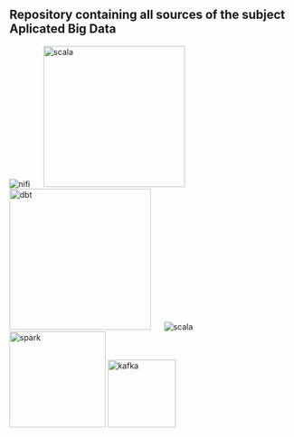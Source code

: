## Repository containing all sources of the subject Aplicated Big Data

<div>
  <img src="https://camo.githubusercontent.com/f673cbd7f77ce472e17d2f9a0a2aa660a8fc74b9bdde3b047d737a4633c9fb41/68747470733a2f2f75706c6f61642e77696b696d656469612e6f72672f77696b6970656469612f636f6d6d6f6e732f7468756d622f662f66662f4170616368652d6e6966692d6c6f676f2e7376672f31383070782d4170616368652d6e6966692d6c6f676f2e7376672e706e673f3230313930373033313134333335" alt="nifi">
  &nbsp;&nbsp;&nbsp;&nbsp;
  <img src="https://www.freelogovectors.net/wp-content/uploads/2022/03/debezium_logo_freelogovectors.net_.png" alt="scala" style="width:250px;">
  &nbsp;&nbsp;&nbsp;&nbsp;
  <img src="https://vectorseek.com/wp-content/uploads/2023/09/Dbt-Logo-Vector.svg-.png" alt="dbt" style="width:250px;">
  &nbsp;&nbsp;&nbsp;&nbsp;  
  <img src="https://camo.githubusercontent.com/918155439ec6504851a915f7d4a307649f4bd6213752af7e62a20328f293880e/68747470733a2f2f75706c6f61642e77696b696d656469612e6f72672f77696b6970656469612f636f6d6d6f6e732f7468756d622f332f33392f5363616c612d66756c6c2d636f6c6f722e7376672f32333070782d5363616c612d66756c6c2d636f6c6f722e7376672e706e67" alt="scala">
  &nbsp;&nbsp;&nbsp;&nbsp;
  <img src="https://camo.githubusercontent.com/4067f5ccfe836b1f140b1f8a6bacff85635b59a2f659a2061c23240c493109ec/68747470733a2f2f75706c6f6164732d73736c2e776562666c6f772e636f6d2f3565373234383632373630333435333235333237303236632f3566613732333865396164316234336166353664653930375f6170616368652d737061726b2d77686974652d6c6f676f2d702d3530302e706e67" alt="spark" style="width:170px;">
  <img src="https://encrypted-tbn0.gstatic.com/images?q=tbn:ANd9GcSxmEh006T-YqvhSJ-8qZKiDN4aBphTKfR80Q&s" alt="kafka" width="120px" heigth="auto"> &nbsp;

</div>
